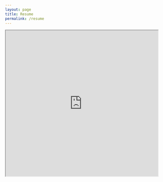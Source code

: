 ```yaml
--- 
layout: page
title: Resume
permalink: /resume
---
```

<center>
<iframe src="https://drive.google.com/file/d/0B7hJdfAwnUNzallabGZfNWVneHM/preview" width=100% height="480"></iframe>
</center>